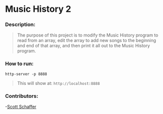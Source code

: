 # Music History 2

### Description:
> The purpose of this project is to modify the Music History program to read from an array, edit the array to add new songs to the beginning and end of that array, and then print it all out to the Music History program.

### How to run:
```
http-server -p 8888
```

> This will show at:
`http://localhost:8888`

### Contributors:
-[Scott Schaffer](https://github.com/scottpschaffer)
